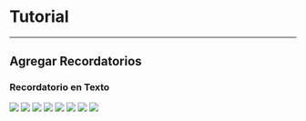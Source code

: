 # Tutorial
---
## Agregar Recordatorios

### Recordatorio en Texto

![](Image/addReminder/addTextReminder_1.png)
![](Image/addReminder/addTextReminder_2.png)
![](Image/addReminder/addTextReminder_3.png)
![](Image/addReminder/addTextReminder_4.png)
![](Image/addReminder/addTextReminder_5.png)
![](Image/addReminder/addTextReminder_6.png)
![](Image/addReminder/addTextReminder_7.png)
![](Image/addReminder/addTextReminder_8.png)